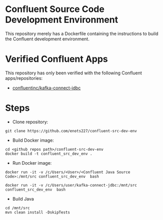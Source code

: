 # Confluent Source Code Development Environment
This repository merely has a Dockerfile containing the instructions to build the Confluent development environment.

# Verified Confluent Apps
This repository has only been verified with the following Confluent apps/repositories:
* [confluentinc/kafka-connect-jdbc](https://github.com/confluentinc/kafka-connect-jdbc)

# Steps
* Clone repository:
```
git clone https://github.com/enots227/confluent-src-dev-env
```
* Build Docker image:
```
cd <github repos path>/confluent-src-dev-env
docker build -t confluent_src_dev_env .
```
* Run Docker image:
```
docker run -it -v /c/Users/<User>/<Confluent Java Source Code>:/mnt/src confluent_src_dev_env  bash

docker run -it -v /c/Users/user/kafka-connect-jdbc:/mnt/src confluent_src_dev_env  bash
```
* Build Java
```
cd /mnt/src
mvn clean install -DskipTests
```
